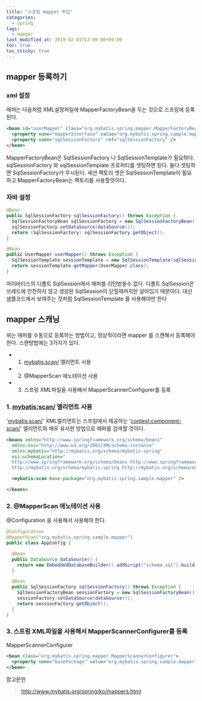 ```yaml
---
title: "스프링 mapper 주입"
categories:
  - spring
tags:
  - mapper
last_modified_at: 2019-02-01T13:00:00+09:00
toc: true
toc_sticky: true
---
```


## mapper 등록하기
### xml 설정
매퍼는 다음처럼 XML설정파일에 MapperFactoryBean을 두는 것으로 스프링에 등록된다.
```xml   
<bean id="userMapper" class="org.mybatis.spring.mapper.MapperFactoryBean">
  <property name="mapperInterface" value="org.mybatis.spring.sample.mapper.UserMapper" />
  <property name="sqlSessionFactory" ref="sqlSessionFactory" />
</bean>
```  
MapperFactoryBean은 SqlSessionFactory 나 SqlSessionTemplate가 필요하다. sqlSessionFactory 와 sqlSessionTemplate 프로퍼티를 셋팅하면 된다. 둘다 셋팅하면 SqlSessionFactory가 무시된다. 세션 팩토리 셋은 SqlSessionTemplate이 필요하고 MapperFactoryBean는 팩토리를 사용할것이다.

### 자바 설정
```java
@Bean
public SqlSessionFactory sqlSessionFactory() throws Exception {
  SqlSessionFactoryBean sqlSessionFactory = new SqlSessionFactoryBean();
  sqlSessionFactory.setDataSource(dataSource());
  return (SqlSessionFactory) sqlSessionFactory.getObject();
}

@Bean
public UserMapper userMapper() throws Exception {
  SqlSessionTemplate sessionTemplate = new SqlSessionTemplate(sqlSessionFactory());
  return sessionTemplate.getMapper(UserMapper.class);
}
```
마이바티스의 디폴트 SqlSession에서 매퍼를 리턴받을수 없다. 디폴트 SqlSession은 쓰레드에 안전하지 않고 생성된 SqlSession이 닫힐때까지만 살아있기 때문이다. 대신 샘플코드에서 보여주는 것처럼 SqlSessionTemplate 를 사용해야만 한다


## mapper 스캐닝
위는 매퍼를 수동으로 등록하는 방법이고, 정상적이라면 mapper 를 스캔해서 등록해야 한다.
스캔방법에는 3가지가 있다.
- 1. <mybatis:scan/> 엘리먼트 사용
- 2. @MapperScan 애노테이션 사용
- 3. 스프링 XML파일을 사용해서 MapperScannerConfigurer를 등록

### 1. <mybatis:scan/> 엘리먼트 사용
'<mybatis:scan/>' XML엘리먼트는 스프링에서 제공하는 '<context:component-scan/>' 엘리먼트와 매우 유사한 방법으로 매퍼를 검색할 것이다.
```xml
<beans xmlns="http://www.springframework.org/schema/beans"
  xmlns:xsi="http://www.w3.org/2001/XMLSchema-instance"
  xmlns:mybatis="http://mybatis.org/schema/mybatis-spring"
  xsi:schemaLocation="
  http://www.springframework.org/schema/beans http://www.springframework.org/schema/beans/spring-beans-3.0.xsd
  http://mybatis.org/schema/mybatis-spring http://mybatis.org/schema/mybatis-spring.xsd">

  <mybatis:scan base-package="org.mybatis.spring.sample.mapper" />

</beans>
```

### 2. @MapperScan 애노테이션 사용
@Configuration 을 사용해서 사용해야 한다.
```java  
@Configuration
@MapperScan("org.mybatis.spring.sample.mapper")
public class AppConfig {

  @Bean
  public DataSource dataSource() {
    return new EmbeddedDatabaseBuilder().addScript("schema.sql").build()
  }

  @Bean
  public SqlSessionFactory sqlSessionFactory() throws Exception {
    SqlSessionFactoryBean sessionFactory = new SqlSessionFactoryBean();
    sessionFactory.setDataSource(dataSource());
    return sessionFactory.getObject();
  }
}
```

### 3. 스프링 XML파일을 사용해서 MapperScannerConfigurer를 등록
MapperScannerConfigurer
```xml
<bean class="org.mybatis.spring.mapper.MapperScannerConfigurer">
  <property name="basePackage" value="org.mybatis.spring.sample.mapper" />
</bean>
```

참고문헌
> http://www.mybatis.org/spring/ko/mappers.html
